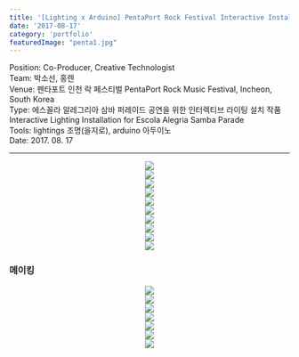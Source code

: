 ```yaml
---
title: '[Lighting x Arduino] PentaPort Rock Festival Interactive Installation 펜타포트 락 페스티벌'
date: '2017-08-17'
category: 'portfolio'
featuredImage: "penta1.jpg"
---
```


<div class="intro">
Position: Co-Producer, Creative Technologist <br />
Team: 박소선, 홍렌<br />
Venue: 펜타포트 인천 락 페스티벌 PentaPort Rock Music Festival, Incheon, South Korea<br />
Type: 에스꼴라 알레그리아 삼바 퍼레이드 공연을 위한 인터렉티브 라이팅 설치 작품 Interactive Lighting Installation for Escola Alegria Samba Parade <br />
Tools: lightings 조명(을지로), arduino 아두이노 <br />
Date: 2017. 08. 17
</div>

<hr />

<figure style="display: block; margin: 0 auto; text-align: center">
<img src="penta1.jpg">
<figcaption></figcaption>
</figure>
<figure style="display: block; margin: 0 auto; text-align: center">
<img src="penta5.jpg">
<figcaption></figcaption>
</figure>

<figure style="display: block; margin: 0 auto; text-align: center">
<img src="penta2.jpg">
<figcaption></figcaption>
</figure>

<figure style="display: block; margin: 0 auto; text-align: center">
<img src="penta3.jpg">
<figcaption></figcaption>
</figure>

<figure style="display: block; margin: 0 auto; text-align: center">
<img src="penta6.jpg">
<figcaption></figcaption>
</figure>


<figure style="display: block; margin: 0 auto; text-align: center">
<img src="ball1.jpg">
<figcaption></figcaption>
</figure>


<figure style="display: block; margin: 0 auto; text-align: center">
<img src="ball2.jpg">
<figcaption></figcaption>
</figure>

<figure style="display: block; margin: 0 auto; text-align: center">
<img src="ball3.jpg">
<figcaption></figcaption>
</figure>

<figure style="display: block; margin: 0 auto; text-align: center">
<img src="ball4.jpg">
<figcaption></figcaption>
</figure>
<figure style="display: block; margin: 0 auto; text-align: center">
<img src="ball5.jpg">
<figcaption></figcaption>
</figure>

### 메이킹 
<figure style="display: block; margin: 0 auto; text-align: center">
<img src="making1.jpg">
<figcaption></figcaption>
</figure>
<figure style="display: block; margin: 0 auto; text-align: center">
<img src="making2.jpg">
<figcaption></figcaption>
</figure>
<figure style="display: block; margin: 0 auto; text-align: center">
<img src="making3.jpg">
<figcaption></figcaption>
</figure>
<figure style="display: block; margin: 0 auto; text-align: center">
<img src="making4.jpg">
<figcaption></figcaption>
</figure>
<figure style="display: block; margin: 0 auto; text-align: center">
<img src="making5.jpg">
<figcaption></figcaption>
</figure>
<figure style="display: block; margin: 0 auto; text-align: center">
<img src="making6.jpg">
<figcaption></figcaption>
</figure>
<figure style="display: block; margin: 0 auto; text-align: center">
<img src="making7.jpg">
<figcaption></figcaption>
</figure>

